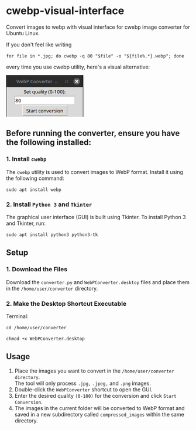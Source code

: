# cwebp-visual-interface
Convert images to webp with visual interface for cwebp image converter for Ubuntu Linux.

If you don't feel like writing 
```
for file in *.jpg; do cwebp -q 80 "$file" -o "${file%.*}.webp"; done
```
every time you use cwebp utility, here's a visual alternative:

<img src="https://github.com/Chaosborne/cwebp-visual-interface/blob/main/gitHub-readme-screenshot.png" />

## Before running the converter, ensure you have the following installed:
### 1. **Install `cwebp`**
The `cwebp` utility is used to convert images to WebP format. Install it using the following command:

```
sudo apt install webp
```

### 2. **Install `Python 3` and `Tkinter`**
The graphical user interface (GUI) is built using Tkinter. To install Python 3 and Tkinter, run:
```
sudo apt install python3 python3-tk
```

## Setup
### 1. Download the Files
Download the ```converter.py``` and ```WebPConverter.desktop``` files and place them in the ```/home/user/converter``` directory.

### 2. Make the Desktop Shortcut Executable
Terminal:
```
cd /home/user/converter
```
```
chmod +x WebPConverter.desktop
```

## Usage
1. Place the images you want to convert in the `/home/user/converter directory`.  
The tool will only process `.jpg,` `.jpeg,` and `.png` images.
2. Double-click the `WebPConverter` shortcut to open the GUI.
3. Enter the desired quality `(0-100)` for the conversion and click `Start Conversion`.
4. The images in the current folder will be converted to WebP format and saved in a new subdirectory called `compressed_images` within the same directory.  
